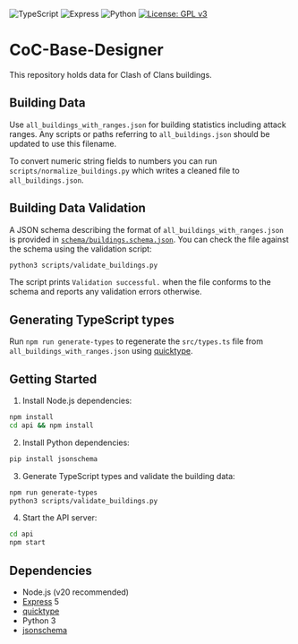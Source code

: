 ![TypeScript](https://img.shields.io/badge/language-TypeScript-blue)
![Express](https://img.shields.io/badge/framework-Express-green)
![Python](https://img.shields.io/badge/Python-3.x-yellow)
[![License: GPL v3](https://img.shields.io/badge/License-GPLv3-blue.svg)](https://www.gnu.org/licenses/gpl-3.0)

# CoC-Base-Designer

This repository holds data for Clash of Clans buildings.

## Building Data

Use `all_buildings_with_ranges.json` for building statistics including attack ranges. Any scripts or paths referring to `all_buildings.json` should be updated to use this filename.

To convert numeric string fields to numbers you can run `scripts/normalize_buildings.py` which writes a cleaned file to `all_buildings.json`.

## Building Data Validation

A JSON schema describing the format of `all_buildings_with_ranges.json` is provided in [`schema/buildings.schema.json`](schema/buildings.schema.json). You can check the file against the schema using the validation script:

```bash
python3 scripts/validate_buildings.py
```

The script prints `Validation successful.` when the file conforms to the schema and reports any validation errors otherwise.

## Generating TypeScript types

Run `npm run generate-types` to regenerate the `src/types.ts` file from `all_buildings_with_ranges.json` using [quicktype](https://github.com/quicktype/quicktype).

## Getting Started

1. Install Node.js dependencies:

```bash
npm install
cd api && npm install
```

2. Install Python dependencies:

```bash
pip install jsonschema
```

3. Generate TypeScript types and validate the building data:

```bash
npm run generate-types
python3 scripts/validate_buildings.py
```

4. Start the API server:

```bash
cd api
npm start
```

## Dependencies

- Node.js (v20 recommended)
- [Express](https://expressjs.com/) 5
- [quicktype](https://github.com/quicktype/quicktype)
- Python 3
- [jsonschema](https://pypi.org/project/jsonschema/)
